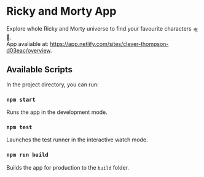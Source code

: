# Ricky and Morty App
Explore whole Ricky and Morty universe to find your favourite characters 🛸 🚀.\
App avaliable at: https://app.netlify.com/sites/clever-thompson-d03eac/overview.


## Available Scripts

In the project directory, you can run:

### `npm start`

Runs the app in the development mode.

### `npm test`

Launches the test runner in the interactive watch mode.


### `npm run build`

Builds the app for production to the `build` folder.